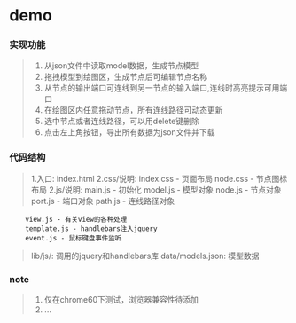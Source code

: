 # demo

### 实现功能
> 1. 从json文件中读取model数据，生成节点模型
> 2. 拖拽模型到绘图区，生成节点后可编辑节点名称
> 3. 从节点的输出端口可连线到另一节点的输入端口,连线时高亮提示可用端口
> 4. 在绘图区内任意拖动节点，所有连线路径可动态更新
> 5. 选中节点或者连线路径，可以用delete键删除
> 6. 点击左上角按钮，导出所有数据为json文件并下载

### 代码结构
> 1.入口: index.html
> 2.css/说明:
		index.css - 页面布局
		node.css - 节点图标布局
> 2.js/说明:
		main.js - 初始化
		model.js - 模型对象
		node.js - 节点对象
		port.js - 端口对象
		path.js - 连线路径对象

		view.js - 有关view的各种处理
		template.js - handlebars注入jquery
		event.js - 鼠标键盘事件监听
> lib/js/: 调用的jquery和handlebars库
> data/models.json: 模型数据



### note
> 1. 仅在chrome60下测试，浏览器兼容性待添加
> 2. ...
